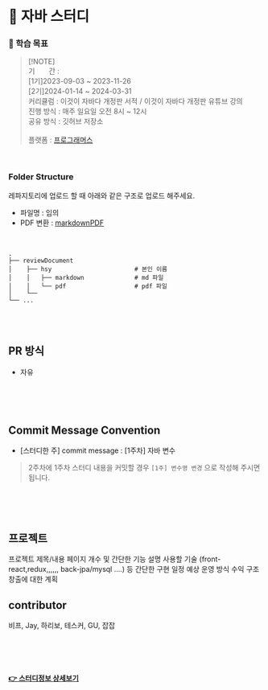 
# 📖 자바 스터디


### 🔷 학습 목표
 
> [!NOTE]\
> 기 &nbsp;&nbsp;&nbsp;&nbsp;&nbsp; 간 : <br/>
> [1기]2023-09-03 ~ 2023-11-26 <br/>
> [2기]2024-01-14 ~ 2024-03-31 <br/>
> 커리큘럼 : 이것이 자바다 개정판 서적 / 이것이 자바다 개정판 유튜브 강의 <br/>
> 진행 방식 : 매주 일요일 오전 8시 ~ 12시 <br/>
> 공유 방식 : 깃허브 저장소 <br/><br/>
> 플랫폼 : [프로그래머스](https://community.programmers.co.kr/study/1519)
>


<br/>


### Folder Structure

레파지토리에 업로드 할 때 아래와 같은 구조로 업로드 해주세요. <br/>

* 파일명 : 임의
* PDF 변환 : <a href="https://marketplace.visualstudio.com/items?itemName=yzane.markdown-pdf">markdownPDF</a>

<br/>

    .
    ├── reviewDocument
    │    ├── hsy                       # 본인 이름
    │    │   ├── markdown              # md 파일
    │    │   └── pdf                   # pdf 파일
    │    └──  
    └── ...

<br/>


<br/>

## PR 방식

- 자유

<br/><br/><br/>
  
## Commit Message Convention

- [스터디한 주] commit message : [1주차] 자바 변수

> 2주차에 1주차 스터디 내용을 커밋할 경우 `[1주] 변수명 변경` 으로 작성해 주시면 됩니다.

<br/><br/><br/>


## 프로젝트

프로젝트 제목/내용
페이지 개수 및 간단한 기능 설명
사용할 기술 (front-react,redux,,,,,, back-jpa/mysql ....) 등
간단한 구현 일정
예상 운영 방식
수익 구조 창출에 대한 계획



## contributor
비프, Jay, 하리보, 테스커, GU, 잡잡

<br/><br/><br/>

#### [👉 스터디정보 상세보기](https://community.programmers.co.kr/study/1519)




